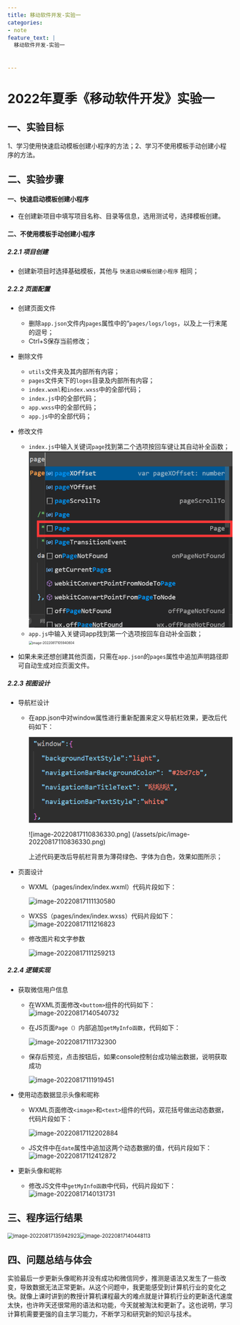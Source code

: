 ```yaml
---
title: 移动软件开发-实验一
categories:
- note
feature_text: |
  移动软件开发-实验一


---
```




<!-- more -->



# 2022年夏季《移动软件开发》实验一



## **一、实验目标**

1、学习使用快速启动模板创建小程序的方法；2、学习不使用模板手动创建小程序的方法。



## 二、实验步骤

#### 一、快速启动模板创建小程序

- 在创建新项目中填写项目名称、目录等信息，选用测试号，选择模板创建。

#### 二、不使用模板手动创建小程序

##### 2.2.1 项目创建

- 创建新项目时选择基础模板，其他与 `快速启动模板创建小程序` 相同；

##### 2.2.2 页面配置

- 创建页面文件
  - 删除`app.json`文件内`pages`属性中的“`pages/logs/logs`，以及上一行末尾的逗号；
  - Ctrl+S保存当前修改；

- 删除文件
  - `utils`文件夹及其内部所有内容；
  - `pages`文件夹下的`loges`目录及内部所有内容；
  - `index.wxml`和`index.wxss`中的全部代码；
  - `index.js`中的全部代码；
  - `app.wxss`中的全部代码；
  - `app.js`中的全部代码；

- 修改文件
  - `index.js`中输入关键词`page`找到第二个选项按回车键让其自动补全函数；
                          ![image-20220817105821356.png](/assets/pic/image-20220817105821356.png)
  - `app.js`中输入关键词app找到第一个选项按回车自动补全函数；
                               <img src="C:\Users\PHY\AppData\Roaming\Typora\typora-user-images\image-20220817105940804.png" alt="image-20220817105940804" style="zoom:50%;" />

- 如果未来还想创建其他页面，只需在`app.json`的`pages`属性中追加声明路径即可自动生成对应页面文件。

##### 2.2.3 视图设计

- 导航栏设计

  - 在app.json中对window属性进行重新配置来定义导航栏效果，更改后代码如下：

    ![image-20220817110637344.png](/assets/pic/image-20220817110637344.png)

    ![image-20220817110836330.png] (/assets/pic/image-20220817110836330.png)
    
    上述代码更改后导航栏背景为薄荷绿色、字体为白色，效果如图所示；

- 页面设计

  - WXML（pages/index/index.wxml）代码片段如下：

    ![image-20220817111130580](C:\Users\PHY\AppData\Roaming\Typora\typora-user-images\image-20220817111130580.png)

  - WXSS（pages/index/index.wxss）代码片段如下：
    ![image-20220817111216823](C:\Users\PHY\AppData\Roaming\Typora\typora-user-images\image-20220817111216823.png)

  - 修改图片和文字参数

    ![image-20220817111259213](C:\Users\PHY\AppData\Roaming\Typora\typora-user-images\image-20220817111259213.png)

##### 2.2.4 逻辑实现

- 获取微信用户信息

  - 在WXML页面修改`<buttom>`组件的代码如下：![image-20220817140540732](C:\Users\PHY\AppData\Roaming\Typora\typora-user-images\image-20220817140540732.png)

  - 在JS页面`Page（）`内部追加`getMyInfo函数`，代码如下：

    ![image-20220817111732300](C:\Users\PHY\AppData\Roaming\Typora\typora-user-images\image-20220817111732300.png)

  - 保存后预览，点击按钮后，如果console控制台成功输出数据，说明获取成功

    ![image-20220817111919451](C:\Users\PHY\AppData\Roaming\Typora\typora-user-images\image-20220817111919451.png)

- 使用动态数据显示头像和昵称

  - WXML页面修改`<image>`和`<text>`组件的代码，双花括号做出动态数据，代码片段如下：

    ![image-20220817112202884](C:\Users\PHY\AppData\Roaming\Typora\typora-user-images\image-20220817112202884.png)

  - JS文件中在`date`属性中追加这两个动态数据的值，代码片段如下：
    ![image-20220817112412872](C:\Users\PHY\AppData\Roaming\Typora\typora-user-images\image-20220817112412872.png)

- 更新头像和昵称

  - 修改JS文件中`getMyInfo函数`中代码，代码片段如下：![image-20220817140131731](C:\Users\PHY\AppData\Roaming\Typora\typora-user-images\image-20220817140131731.png)

## 三、程序运行结果

<img src="C:\Users\PHY\AppData\Roaming\Typora\typora-user-images\image-20220817140002394.png" alt="image-20220817135942923" style="zoom:80%;" /><img src="C:\Users\PHY\AppData\Roaming\Typora\typora-user-images\image-20220817140448113.png" alt="image-20220817140448113" style="zoom:80%;" />



## 四、问题总结与体会

实验最后一步更新头像昵称并没有成功和微信同步，推测是语法又发生了一些改变，导致数据无法正常更新。从这个问题中，我更能感受到计算机行业的变化之快。就像上课时讲到的教授计算机课程最大的难点就是计算机行业的更新迭代速度太快，也许昨天还很常用的语法和功能，今天就被淘汰和更新了。这也说明，学习计算机需要更强的自主学习能力，不断学习和研究新的知识与技术。